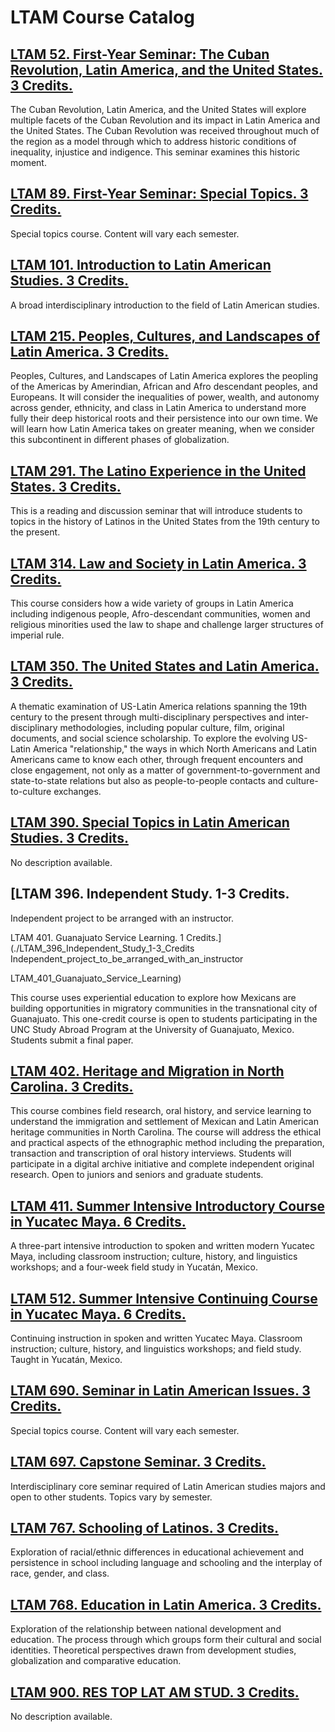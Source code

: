 # LTAM Course Catalog

## [LTAM 52. First-Year Seminar: The Cuban Revolution, Latin America, and the United States. 3 Credits.](./LTAM_52_First-Year_Seminar_The_Cuban_Revolution_Latin_America_and_the_United_States)

The Cuban Revolution, Latin America, and the United States will explore multiple facets of the Cuban Revolution and its impact in Latin America and the United States. The Cuban Revolution was received throughout much of the region as a model through which to address historic conditions of inequality, injustice and indigence. This seminar examines this historic moment.

## [LTAM 89. First-Year Seminar: Special Topics. 3 Credits.](./LTAM_89_First-Year_Seminar_Special_Topics)

Special topics course. Content will vary each semester.

## [LTAM 101. Introduction to Latin American Studies. 3 Credits.](./LTAM_101_Introduction_to_Latin_American_Studies)

A broad interdisciplinary introduction to the field of Latin American studies.

## [LTAM 215. Peoples, Cultures, and Landscapes of Latin America. 3 Credits.](./LTAM_215_Peoples_Cultures_and_Landscapes_of_Latin_America)

Peoples, Cultures, and Landscapes of Latin America explores the peopling of the Americas by Amerindian, African and Afro descendant peoples, and Europeans. It will consider the inequalities of power, wealth, and autonomy across gender, ethnicity, and class in Latin America to understand more fully their deep historical roots and their persistence into our own time. We will learn how Latin America takes on greater meaning, when we consider this subcontinent in different phases of globalization.

## [LTAM 291. The Latino Experience in the United States. 3 Credits.](./LTAM_291_The_Latino_Experience_in_the_United_States)

This is a reading and discussion seminar that will introduce students to topics in the history of Latinos in the United States from the 19th century to the present.

## [LTAM 314. Law and Society in Latin America. 3 Credits.](./LTAM_314_Law_and_Society_in_Latin_America)

This course considers how a wide variety of groups in Latin America including indigenous people, Afro-descendant communities, women and religious minorities used the law to shape and challenge larger structures of imperial rule.

## [LTAM 350. The United States and Latin America. 3 Credits.](./LTAM_350_The_United_States_and_Latin_America)

A thematic examination of US-Latin America relations spanning the 19th century to the present through multi-disciplinary perspectives and inter-disciplinary methodologies, including popular culture, film, original documents, and social science scholarship. To explore the evolving US-Latin America "relationship," the ways in which North Americans and Latin Americans came to know each other, through frequent encounters and close engagement, not only as a matter of government-to-government and state-to-state relations but also as people-to-people contacts and culture-to-culture exchanges.

## [LTAM 390. Special Topics in Latin American Studies. 3 Credits.](./LTAM_390_Special_Topics_in_Latin_American_Studies)

No description available.

## [LTAM 396. Independent Study. 1-3 Credits.
Independent project to be arranged with an instructor.

LTAM 401. Guanajuato Service Learning. 1 Credits.](./LTAM_396_Independent_Study_1-3_Credits
Independent_project_to_be_arranged_with_an_instructor

LTAM_401_Guanajuato_Service_Learning)

This course uses experiential education to explore how Mexicans are building opportunities in migratory communities in the transnational city of Guanajuato. This one-credit course is open to students participating in the UNC Study Abroad Program at the University of Guanajuato, Mexico. Students submit a final paper.

## [LTAM 402. Heritage and Migration in North Carolina. 3 Credits.](./LTAM_402_Heritage_and_Migration_in_North_Carolina)

This course combines field research, oral history, and service learning to understand the immigration and settlement of Mexican and Latin American heritage communities in North Carolina. The course will address the ethical and practical aspects of the ethnographic method including the preparation, transaction and transcription of oral history interviews. Students will participate in a digital archive initiative and complete independent original research. Open to juniors and seniors and graduate students.

## [LTAM 411. Summer Intensive Introductory Course in Yucatec Maya. 6 Credits.](./LTAM_411_Summer_Intensive_Introductory_Course_in_Yucatec_Maya)

A three-part intensive introduction to spoken and written modern Yucatec Maya, including classroom instruction; culture, history, and linguistics workshops; and a four-week field study in Yucatán, Mexico.

## [LTAM 512. Summer Intensive Continuing Course in Yucatec Maya. 6 Credits.](./LTAM_512_Summer_Intensive_Continuing_Course_in_Yucatec_Maya)

Continuing instruction in spoken and written Yucatec Maya. Classroom instruction; culture, history, and linguistics workshops; and field study. Taught in Yucatán, Mexico.

## [LTAM 690. Seminar in Latin American Issues. 3 Credits.](./LTAM_690_Seminar_in_Latin_American_Issues)

Special topics course. Content will vary each semester.

## [LTAM 697. Capstone Seminar. 3 Credits.](./LTAM_697_Capstone_Seminar)

Interdisciplinary core seminar required of Latin American studies majors and open to other students. Topics vary by semester.

## [LTAM 767. Schooling of Latinos. 3 Credits.](./LTAM_767_Schooling_of_Latinos)

Exploration of racial/ethnic differences in educational achievement and persistence in school including language and schooling and the interplay of race, gender, and class.

## [LTAM 768. Education in Latin America. 3 Credits.](./LTAM_768_Education_in_Latin_America)

Exploration of the relationship between national development and education. The process through which groups form their cultural and social identities. Theoretical perspectives drawn from development studies, globalization and comparative education.

## [LTAM 900. RES TOP LAT AM STUD. 3 Credits.](./LTAM_900_RES_TOP_LAT_AM_STUD)

No description available.

